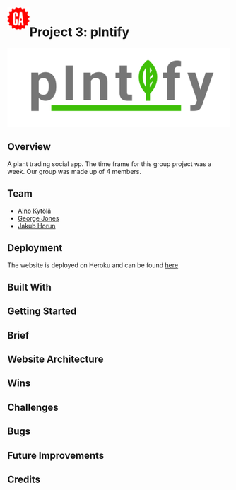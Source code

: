<img align="left" width="50" height="50" src="GA.png" alt="GA logo">

# Project 3: plntify
![plntfy logo](readme-plntify.svg)

## Overview

A plant trading social app. 
The time frame for this group project was a week. Our group was made up of 4 members. 

## Team

* [Aino Kytölä](https://github.com/ainokyto)
* [George Jones](https://github.com/Jompra) 
* [Jakub Horun](https://github.com/ykbhrn)

## Deployment

The website is deployed on Heroku and can be found [here](http://plntify-app.herokuapp.com/)

## Built With

## Getting Started

## Brief

## Website Architecture

## Wins

## Challenges

## Bugs

## Future Improvements

## Credits